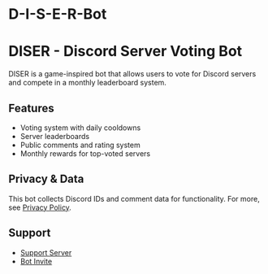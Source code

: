 # D-I-S-E-R-Bot
# DISER - Discord Server Voting Bot

DISER is a game-inspired bot that allows users to vote for Discord servers and compete in a monthly leaderboard system.

## Features
- Voting system with daily cooldowns
- Server leaderboards
- Public comments and rating system
- Monthly rewards for top-voted servers

## Privacy & Data
This bot collects Discord IDs and comment data for functionality. For more, see [Privacy Policy](privacy.md).

## Support
- [Support Server](https://discord.gg/z69YuStfMA)
- [Bot Invite](https://discord.com/oauth2/authorize?client_id=1211049673712861295&scope=bot&permissions=27850712255)
